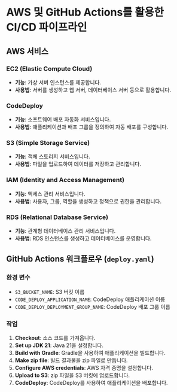# AWS 및 GitHub Actions를 활용한 CI/CD 파이프라인

## AWS 서비스

### EC2 (Elastic Compute Cloud)
- **기능**: 가상 서버 인스턴스를 제공합니다.
- **사용법**: 서버를 생성하고 웹 서버, 데이터베이스 서버 등으로 활용합니다.

### CodeDeploy
- **기능**: 소프트웨어 배포 자동화 서비스입니다.
- **사용법**: 애플리케이션과 배포 그룹을 정의하여 자동 배포를 구성합니다.

### S3 (Simple Storage Service)
- **기능**: 객체 스토리지 서비스입니다.
- **사용법**: 파일을 업로드하여 데이터를 저장하고 관리합니다.

### IAM (Identity and Access Management)
- **기능**: 액세스 관리 서비스입니다.
- **사용법**: 사용자, 그룹, 역할을 생성하고 정책으로 권한을 관리합니다.

### RDS (Relational Database Service)
- **기능**: 관계형 데이터베이스 관리 서비스입니다.
- **사용법**: RDS 인스턴스를 생성하고 데이터베이스를 운영합니다.

## GitHub Actions 워크플로우 (`deploy.yaml`)

### 환경 변수
- `S3_BUCKET_NAME`: S3 버킷 이름
- `CODE_DEPLOY_APPLICATION_NAME`: CodeDeploy 애플리케이션 이름
- `CODE_DEPLOY_DEPLOYMENT_GROUP_NAME`: CodeDeploy 배포 그룹 이름

### 작업
1. **Checkout**: 소스 코드를 가져옵니다.
2. **Set up JDK 21**: Java 21을 설정합니다.
3. **Build with Gradle**: Gradle을 사용하여 애플리케이션을 빌드합니다.
4. **Make zip file**: 빌드 결과물을 zip 파일로 만듭니다.
5. **Configure AWS credentials**: AWS 자격 증명을 설정합니다.
6. **Upload to S3**: zip 파일을 S3 버킷에 업로드합니다.
7. **CodeDeploy**: CodeDeploy를 사용하여 애플리케이션을 배포합니다.
